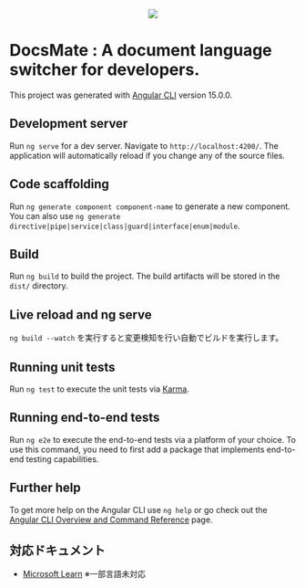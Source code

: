 <p align="center">
  <img src="https://user-images.githubusercontent.com/22658057/211189503-5dd364d0-3e6e-4952-ad47-5d26194e33d3.png" />
</p>

# DocsMate : A document language switcher for developers.

This project was generated with [Angular CLI](https://github.com/angular/angular-cli) version 15.0.0.

## Development server

Run `ng serve` for a dev server. Navigate to `http://localhost:4200/`. The application will automatically reload if you change any of the source files.

## Code scaffolding

Run `ng generate component component-name` to generate a new component. You can also use `ng generate directive|pipe|service|class|guard|interface|enum|module`.

## Build

Run `ng build` to build the project. The build artifacts will be stored in the `dist/` directory.

## Live reload and ng serve

`ng build --watch` を実行すると変更検知を行い自動でビルドを実行します。

## Running unit tests

Run `ng test` to execute the unit tests via [Karma](https://karma-runner.github.io).

## Running end-to-end tests

Run `ng e2e` to execute the end-to-end tests via a platform of your choice. To use this command, you need to first add a package that implements end-to-end testing capabilities.

## Further help 

To get more help on the Angular CLI use `ng help` or go check out the [Angular CLI Overview and Command Reference](https://angular.io/cli) page.

## 対応ドキュメント
* [Microsoft Learn](https://learn.microsoft.com/) ※一部言語未対応
